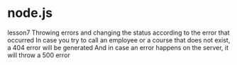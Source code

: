 # node.js
lesson7
Throwing errors and changing the status according to the error that occurred
In case you try to call an employee or a course that does not exist, a 404 error will be generated
And in case an error happens on the server, it will throw a 500 error
